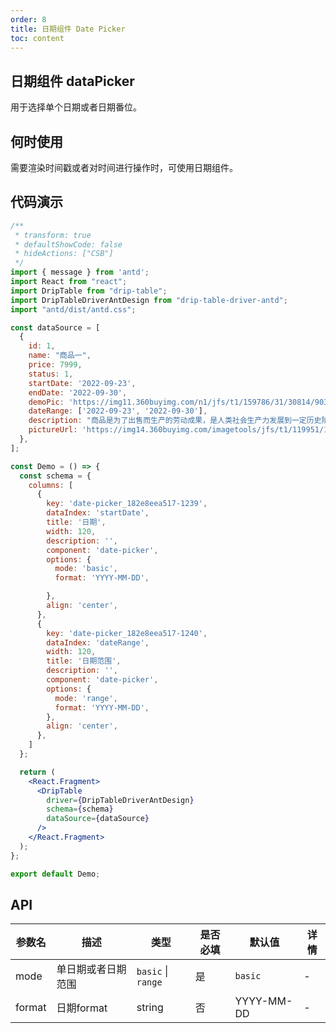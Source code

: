```yaml
---
order: 8
title: 日期组件 Date Picker
toc: content
---
```


## 日期组件 dataPicker

用于选择单个日期或者日期番位。

## 何时使用

需要渲染时间戳或者对时间进行操作时，可使用日期组件。

## 代码演示

```jsx
/**
 * transform: true
 * defaultShowCode: false
 * hideActions: ["CSB"]
 */
import { message } from 'antd';
import React from "react";
import DripTable from "drip-table";
import DripTableDriverAntDesign from "drip-table-driver-antd";
import "antd/dist/antd.css";

const dataSource = [
  {
    id: 1,
    name: "商品一",
    price: 7999,
    status: 1,
    startDate: '2022-09-23',
    endDate: '2022-09-30',
    demoPic: 'https://img11.360buyimg.com/n1/jfs/t1/159786/31/30814/90307/6343dea0E9d5574ae/12d488e175b2525f.jpg.avif',
    dateRange: ['2022-09-23', '2022-09-30'],
    description: "商品是为了出售而生产的劳动成果，是人类社会生产力发展到一定历史阶段的产物，是用于交换的劳动产品。",
    pictureUrl: 'https://img14.360buyimg.com/imagetools/jfs/t1/119951/14/21336/15771/6218427eE68f8f468/e0647b9b7507755d.png',
  },
];

const Demo = () => {
  const schema = {
    columns: [
      {
        key: 'date-picker_182e8eea517-1239',
        dataIndex: 'startDate',
        title: '日期',
        width: 120,
        description: '',
        component: 'date-picker',
        options: {
          mode: 'basic',
          format: 'YYYY-MM-DD',

        },
        align: 'center',
      },
      {
        key: 'date-picker_182e8eea517-1240',
        dataIndex: 'dateRange',
        width: 120,
        title: '日期范围',
        description: '',
        component: 'date-picker',
        options: {
          mode: 'range',
          format: 'YYYY-MM-DD',
        },
        align: 'center',
      },
    ]
  };

  return (
    <React.Fragment>
      <DripTable
        driver={DripTableDriverAntDesign}
        schema={schema}
        dataSource={dataSource}
      />
    </React.Fragment>
  );
};

export default Demo;
```


## API

| 参数名 | 描述 | 类型 | 是否必填 | 默认值 | 详情 |
| ----- | ---- | ---- | ------ | ---- | ---- |
| mode | 单日期或者日期范围 | `basic` \| `range` | 是 | `basic` | - |
| format | 日期format | string | 否 | YYYY-MM-DD | - |
